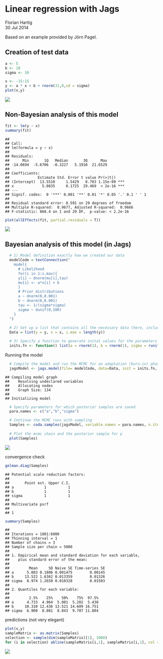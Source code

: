 # Linear regression with Jags
Florian Hartig  
30 Jul 2014  

Based on an example provided by Jörn Pagel. 




## Creation of test data


```r
a <- 5
b <- 10
sigma <- 10

x <- -15:15
y <- a * x + b + rnorm(31,0,sd = sigma)
plot(x,y)
```

![](LinearModel_files/figure-html/unnamed-chunk-2-1.png) 

## Non-Bayesian analysis of this model


```r
fit <- lm(y ~ x)
summary(fit)
```

```
## 
## Call:
## lm(formula = y ~ x)
## 
## Residuals:
##      Min       1Q   Median       3Q      Max 
## -14.0694  -5.6706  -0.3227   5.1910  21.6529 
## 
## Coefficients:
##             Estimate Std. Error t value Pr(>|t|)    
## (Intercept)  13.5510     1.5429   8.783 1.15e-09 ***
## x             5.0835     0.1725  29.469  < 2e-16 ***
## ---
## Signif. codes:  0 '***' 0.001 '**' 0.01 '*' 0.05 '.' 0.1 ' ' 1
## 
## Residual standard error: 8.591 on 29 degrees of freedom
## Multiple R-squared:  0.9677,	Adjusted R-squared:  0.9666 
## F-statistic: 868.4 on 1 and 29 DF,  p-value: < 2.2e-16
```

```r
plot(allEffects(fit, partial.residuals = T))
```

![](LinearModel_files/figure-html/unnamed-chunk-3-1.png) 



## Bayesian analysis of this model (in Jags)


```r
  # 1) Model definition exactly how we created our data 
  modelCode = textConnection("
    model{
      # Likelihood
      for(i in 1:i.max){
      y[i] ~ dnorm(mu[i],tau)
      mu[i] <- a*x[i] + b
      }
      # Prior distributions
      a ~ dnorm(0,0.001)
      b ~ dnorm(0,0.001)
      tau <- 1/(sigma*sigma)
      sigma ~ dunif(0,100)
    }
  ")
  
  # 2) Set up a list that contains all the necessary data (here, including parameters of the prior distribution)
  Data = list(y = y, x = x, i.max = length(y))

  # 3) Specify a function to generate inital values for the parameters
  inits.fn <- function() list(a = rnorm(1), b = rnorm(1), sigma = runif(1,1,100))
```

Running the model


```r
  # Compile the model and run the MCMC for an adaptation (burn-in) phase
  jagsModel <- jags.model(file= modelCode, data=Data, init = inits.fn, n.chains = 3, n.adapt= 1000)
```

```
## Compiling model graph
##    Resolving undeclared variables
##    Allocating nodes
##    Graph Size: 134
## 
## Initializing model
```

```r
  # Specify parameters for which posterior samples are saved
  para.names <- c("a","b","sigma")

  # Continue the MCMC runs with sampling
  Samples <- coda.samples(jagsModel, variable.names = para.names, n.iter = 5000)
  
  # Plot the mcmc chain and the posterior sample for p
  plot(Samples)
```

![](LinearModel_files/figure-html/unnamed-chunk-5-1.png) 

convergence check


```r
gelman.diag(Samples)
```

```
## Potential scale reduction factors:
## 
##       Point est. Upper C.I.
## a              1          1
## b              1          1
## sigma          1          1
## 
## Multivariate psrf
## 
## 1
```


```r
summary(Samples)
```

```
## 
## Iterations = 1001:6000
## Thinning interval = 1 
## Number of chains = 3 
## Sample size per chain = 5000 
## 
## 1. Empirical mean and standard deviation for each variable,
##    plus standard error of the mean:
## 
##         Mean     SD Naive SE Time-series SE
## a      5.083 0.1806 0.001475        0.00145
## b     13.522 1.6362 0.013359        0.01326
## sigma  8.974 1.2650 0.010328        0.01503
## 
## 2. Quantiles for each variable:
## 
##         2.5%    25%    50%    75%  97.5%
## a      4.733  4.964  5.081  5.202  5.438
## b     10.310 12.436 13.521 14.609 16.751
## sigma  6.908  8.081  8.843  9.707 11.804
```

predictions (not very elegant)


```r
plot(x,y)
sampleMatrix <- as.matrix(Samples)
selection <- sample(dim(sampleMatrix)[1], 1000)
for (i in selection) abline(sampleMatrix[i,1], sampleMatrix[i,1], col = "#11111105")
```

![](LinearModel_files/figure-html/unnamed-chunk-8-1.png) 


